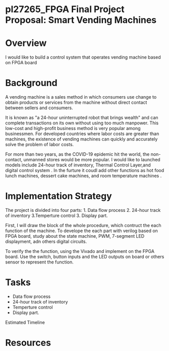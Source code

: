 # pl27265_FPGA Final Project Proposal: Smart Vending Machines

# Overview
I would like to build a control system that operates vending machine based on FPGA board

# Background
A vending machine is a sales method in which consumers use change to obtain products or services from the machine without direct contact between sellers and consumers.

It is known as "a 24-hour uninterrupted robot that brings wealth" and can complete transactions on its own without using too much manpower. This low-cost and high-profit business method is very popular among businessmen. For developed countries where labor costs are greater than machines, the existence of vending machines can quickly and accurately solve the problem of labor costs.

For more than two years, as the COVID-19 epidemic hit the world, the non-contact, unmanned stores would be more popular. 
I would like to launched models include 24-hour track of inventory,  Thermal Control Layer,and digital control system .
In the furture it coudl add other functions as hot food lunch machines, dessert cake machines, and room temperature machines .

# Implementation Strategy
The project is divided into four parts: 1. Data flow process  2. 24-hour track of inventory 3.Temperture control 3. Display part.

First, I will draw the block of the whole procedure, which contruct the each function of the machine.
To develope the each part with verilog based on FPGA board, study about the state machine, PWM, 7-segment LED displayment, adn others digital circuits.

To verify the the function, using the Vivado and implement on the FPGA board.
Use the switch, button inputs and the LED outputs on board or others sensor to represent the function.

# Tasks
- Data flow process
- 24-hour track of inventory 
- Temperture control 
- Display part.

Estimated Timeline

# Resources
